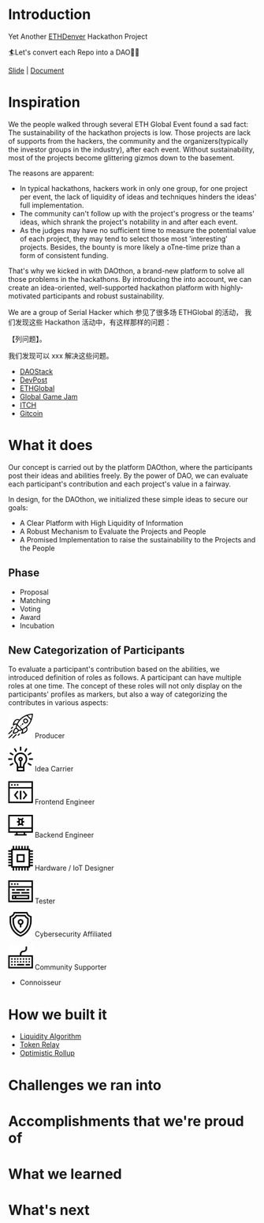 # Introduction

Yet Another [ETHDenver](https://www.ethdenver.com/) Hackathon Project

🏄Let's convert each Repo into a DAO🏄‍♀️

[Slide](https://hackmd.io/@E-5gxTGiSByBOKpvsaKa_g/Bk6wPj7XL) | [Document](https://hackmd.io/iiDe3smDT46L_Z9xs3W_wg?edit)


# Inspiration

We the people walked through several ETH Global Event found a sad fact: The sustainability of the hackathon projects is low. Those projects are lack of supports from the hackers, the community and the organizers(typically the investor groups in the industry), after each event. Without sustainability, most of the projects become glittering gizmos down to the basement.

The reasons are apparent:

- In typical hackathons, hackers work in only one group, for one project per event, the lack of liquidity of ideas and techniques hinders the ideas' full implementation.
- The community can't follow up with the project's progress or the teams' ideas, which shrank the project's notability in and after each event.
- As the judges may have no sufficient time to measure the potential value of each project, they may tend to select those most 'interesting' projects. Besides, the bounty is more likely a oTne-time prize than a form of consistent funding.

That's why we kicked in with DAOthon, a brand-new platform to solve all those problems in the hackathons. By introducing the <jinzhubaba> into account, we can create an idea-oriented, well-supported hackathon platform with highly-motivated participants and robust sustainability.

We are a group of Serial Hacker which 参见了很多场 ETHGlobal 的活动，
我们发现这些 Hackathon 活动中，有这样那样的问题：

【列问题】。

我们发现可以 xxx 解决这些问题。

- [DAOStack](https://alchemy-xdai.daostack.io/daos/)
- [DevPost](https://ethdenver.devpost.com/submissions)
- [ETHGlobal](https://ethglobal.co/)
- [Global Game Jam](https://globalgamejam.org/2020/games)
- [ITCH](https://itch.io)
- [Gitcoin](https://gitcoin.co/)

# What it does

Our concept is carried out by the platform DAOthon, where the participants post their ideas and abilities freely. By the power of DAO, we can evaluate each participant's contribution and each project's value in a fairway.

In design, for the DAOthon, we initialized these simple ideas to secure our goals:

- A Clear Platform with High Liquidity of Information
- A Robust Mechanism to Evaluate the Projects and People
- A Promised Implementation to raise the sustainability to the Projects and the People

## Phase
- Proposal
- Matching
- Voting
- Award
- Incubation

## New Categorization of Participants
To evaluate a participant's contribution based on the abilities, we introduced definition of roles as follows. A participant can have multiple roles at one time. The concept of these roles will not only display on the participants' profiles as markers, but also a way of categorizing the contributes in various aspects:

<img src="daothon_server/daothon_server/misc/person_role_icon/Idea Booster.png" alt="Idea Booster" width="50"/> Producer

<img src="daothon_server/daothon_server/misc/person_role_icon/Idea Carrier.png" alt="Idea Carrier" width="50"/> Idea Carrier

<img src="daothon_server/daothon_server/misc/person_role_icon/FE Programmer.png" alt="FE Programmer" width="50"/> Frontend Engineer

<img src="daothon_server/daothon_server/misc/person_role_icon/BE Programmer.png" alt="BE Programmer" width="50"/> Backend Engineer

<img src="daothon_server/daothon_server/misc/person_role_icon/Hardware Designer.png" alt="Hardware Designer" width="50"/> Hardware / IoT Designer

<img src="daothon_server/daothon_server/misc/person_role_icon/Tester.png" alt="Tester" width="50"/> Tester

<img src="daothon_server/daothon_server/misc/person_role_icon/CyberSecurity Affiliate.png" alt="CyberSecurity Affiliate" width="50"/> Cybersecurity Affiliated

<img src="daothon_server/daothon_server/misc/person_role_icon/Reviewer.png" alt="Reviewer" width="50"/> Community Supporter

- Connoisseur

# How we built it
- [Liquidity Algorithm](https://arxiv.org/abs/1911.03380)
- [Token Relay](https://github.com/nearprotocol/near-bridge/wiki)
- [Optimistic Rollup](https://docs.ethhub.io/ethereum-roadmap/layer-2-scaling/optimistic_rollups/)

# Challenges we ran into

# Accomplishments that we're proud of

# What we learned

# What's next
